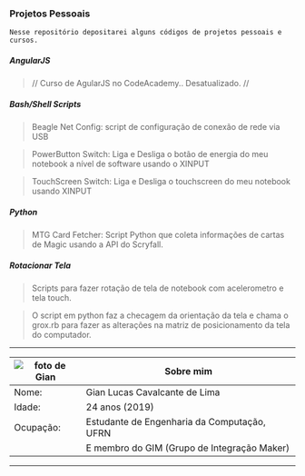 ### Projetos Pessoais
	Nesse repositório depositarei alguns códigos de projetos pessoais e cursos.

##### AngularJS
> // Curso de AgularJS no CodeAcademy.. Desatualizado. //

##### Bash/Shell Scripts
> Beagle Net Config: script de configuração de conexão de rede via USB

> PowerButton Switch: Liga e Desliga o botão de energia do meu notebook a nível de software usando o XINPUT

> TouchScreen Switch: Liga e Desliga o touchscreen do meu notebook usando XINPUT

##### Python
> MTG Card Fetcher: Script Python que coleta informações de cartas de Magic usando a API do Scryfall.

##### Rotacionar Tela
> Scripts para fazer rotação de tela de notebook com acelerometro e tela touch.

> O script em python faz a checagem da orientação da tela e chama o grox.rb para fazer as alterações na matriz de posicionamento da tela do computador.

- - - -

| ![foto de Gian](https://raw.githubusercontent.com/gianlcl/git-tutorial/master/códigos-fontes/readme/foto.jpg) | Sobre mim						 |
|---		|---						|
| Nome: 	| Gian Lucas Cavalcante de Lima			|
| Idade: 	| 24 anos (2019) 				|
| Ocupação:	| Estudante de Engenharia da Computação, UFRN 	|
|		|E membro do GIM (Grupo de Integração Maker) 	|

- - -
